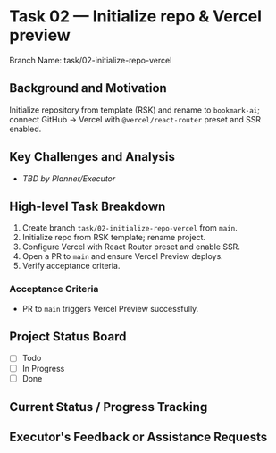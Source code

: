 # Task 02 — Initialize repo & Vercel preview

Branch Name: task/02-initialize-repo-vercel

## Background and Motivation
Initialize repository from template (RSK) and rename to `bookmark-ai`; connect GitHub → Vercel with `@vercel/react-router` preset and SSR enabled.

## Key Challenges and Analysis
- _TBD by Planner/Executor_

## High-level Task Breakdown
1. Create branch `task/02-initialize-repo-vercel` from `main`.
2. Initialize repo from RSK template; rename project.
3. Configure Vercel with React Router preset and enable SSR.
4. Open a PR to `main` and ensure Vercel Preview deploys.
5. Verify acceptance criteria.

### Acceptance Criteria
- PR to `main` triggers Vercel Preview successfully.

## Project Status Board
- [ ] Todo
- [ ] In Progress
- [ ] Done

## Current Status / Progress Tracking

## Executor's Feedback or Assistance Requests
